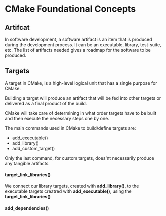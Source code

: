 # CMake Foundational Concepts


## Artifcat 
In software development, a software artifact is an item that is produced during the development process.  It can be an executable, library, test-suite,  etc.  The list of artifacts needed  gives a roadmap for the software to be produced.

## Targets 

A target in CMake, is a high-level logical unit that has a single purpose for CMake. 

Building a target will produce an artifact that will be fed into other targets or delivered as a final product of the build. 

CMake will take care of determining in what order targets have to be built and then execute the necessary steps one by one. 

The main commands used in CMake to build/define targets are:

- add_executable()
- add_library()
- add_custom_target()

Only the last command, for custom targets, does'nt necessarily produce any tangible artifacts.

#### target_link_libraries()
We connect our library targets, created with **add_library()**, to the executable targets  creatred with **add_executable()**, using the **target_link_libraries()**

#### add_dependencies() 

